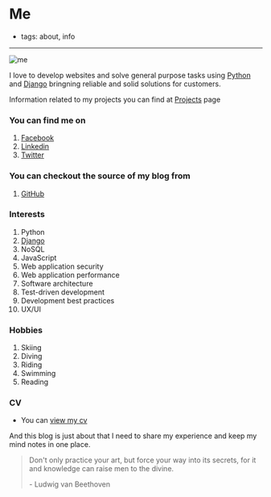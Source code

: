 # Me

- tags: about, info


------


![me][]


I love to develop websites and solve general purpose tasks using [Python][] and [Django][] bringning reliable and solid solutions for customers.

Information related to my projects you can find at [Projects][] page


### You can find me on
 1. [Facebook][]
 2. [Linkedin][]
 3. [Twitter][]

### You can checkout the source of my blog from
 1. [GitHub][]

### Interests
 1. Python
 2. [Django][]
 3. NoSQL
 4. JavaScript
 5. Web application security
 6. Web application performance
 7. Software architecture
 8. Test-driven development
 9. Development best practices
 10. UX/UI

### Hobbies
 1. Skiing
 2. Diving
 3. Riding
 4. Swimming
 5. Reading

### CV
+ You can [view my cv][]

And this blog is just about that I need to share my experience and keep my mind notes in one place.



> Don't only practice your art, but force your way into its secrets, for it and knowledge can raise men to the divine.
>
> \- Ludwig van Beethoven



[me]: http://imanhodjaev.com/media/me.jpeg "At Newseum WDC"
[python]: http://python.org "Python programming language"
[django]: http://djangoproject.com "The Web framework for perfectionists with deadlines."
[repo]: https://github.com/imanhodjaev/imanhodjaev.com "My blog's sources on GitHub"
[github]: http://github.com/imanhodjaev "GitHub"
[twitter]: http://twitter.com/imanhodjaev "@imanhodjaev"
[linkedin]: http://www.linkedin.com/in/imanhodjaev/ "I'm in Linkedin"
[facebook]: https://www.facebook.com/sultan.imanhodjaev "My Facebook page"
[projects]: /projects/ "My projects"
[view my cv]: /media/cv.pdf
